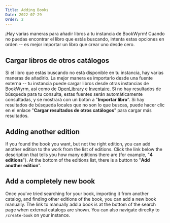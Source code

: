 ```yaml
---
Title: Adding Books
Date: 2022-07-29
Order: 2
---
```


¡Hay varias maneras para añadir libros a tu instancia de BookWyrm! Cuando no puedas encontrar el libro que estás buscando, intenta estas opciones en orden -- es mejor importar un libro que crear uno desde cero.

## Cargar libros de otros catálogos

Si el libro que estás buscando no está disponible en tu instancia, hay varias maneras de añadirlo. La mejor manera es importarlo desde una fuente externa -- tu instancia puede cargar libros desde otras instancias de BookWyrm, así como de [OpenLibrary](http://openlibrary.org/) e [Inventaire](http://inventaire.io/). Si no hay resultados de búsqueda para tu consulta, estas fuentes serán automáticamente consultadas, y se mostrará con un botón a "**Importar libro**". Si hay resultados de búsqueda locales que no son lo que buscas, puede hacer clic en el enlace "**Cargar resultados de otros catálogos**" para cargar más resultados.


## Adding another edition

If you found the book you want, but not the right edition, you can add another edition to the work from the list of editions. Click the link below the description that tells you how many editions there are (for example, "**4 editions**"). At the bottom of the editions list, there is a button to "**Add another edition**".

## Add a completely new book

Once you've tried searching for your book, importing it from another catalog, and finding other editions of the book, you can add a new book manually. The link to manually add a book is at the bottom of the search page when external catalogs are shown. You can also navigate direclty to `/create-book` on your instance.
